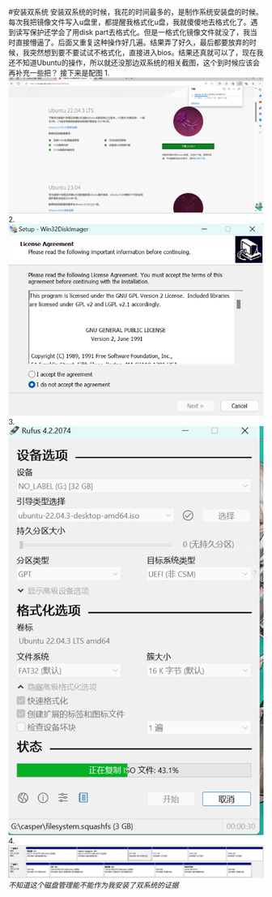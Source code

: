 #安装双系统
安装双系统的时候，我花的时间最多的，是制作系统安装盘的时候。每次我把镜像文件写入u盘里，都提醒我格式化u盘，我就傻傻地去格式化了。遇到读写保护还学会了用disk part去格式化。但是一格式化镜像文件就没了，我当时直接懵逼了。后面又重复这种操作好几遍。结果弄了好久，最后都要放弃的时候，我突然想到要不要试试不格式化，直接进入bios。结果还真就可以了，现在我还不知道Ubuntu的操作，所以就还没那边双系统的相关截图，这个到时候应该会再补充一些把？
接下来是配图
1.![](<屏幕截图 2023-09-15 124045.png>)
2.![Alt text](<屏幕截图 2023-09-15 154339.png>)
3.![Alt text](<屏幕截图 2023-09-15 162903.png>)
4.![Alt text](<屏幕截图 2023-09-17 135708.png>)
*不知道这个磁盘管理能不能作为我安装了双系统的证据*